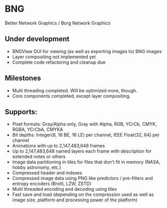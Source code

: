 # BNG

Better Network Graphics / Borg Network Graphics

## Under development
- BNGView GUI for viewing (as well as exporting images to) BNG images
- Layer compositing not implemented yet
- Complete code refactoring and cleanup due

## Milestones
- Multi threading completed. Will be optimized more, though.
- Core components completed, except layer compositing.

## Supports:
- Pixel formats: Gray/Alpha only, Gray with Alpha, RGB, YCrCb, CMYK, RGBA, YCrCbA, CMYKA
- Bit depths: Integer(8, 16 BE, 16 LE) per channel, IEEE Float(32, 64) per channel
- Animations with up to 2,147,483,648 frames
- Up to 2,147,483,648 named layers each frame with description for extended notes or others
- Image data partitioning in tiles for files that don't fit in memory (NASA, hobby astronomy, etc.)
- Compressed header and indexes
- Compressed image data using PNG like predictors / pre-filters and entropy encoders (Brotli, LZW, ZSTD)
- Multi threaded encoding and decoding using tiles
- Fast save and load (depending on the compression used as well as image size, platform and processing power of the platform)